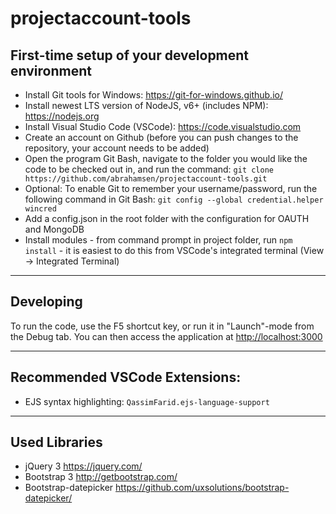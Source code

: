 # projectaccount-tools

## First-time setup of your development environment
* Install Git tools for Windows: <https://git-for-windows.github.io/>
* Install newest LTS version of NodeJS, v6+ (includes NPM): <https://nodejs.org>
* Install Visual Studio Code (VSCode): <https://code.visualstudio.com>
* Create an account on Github (before you can push changes to the repository, your account needs to be added)
* Open the program Git Bash, navigate to the folder you would like the code to be checked out in, and run the command: `git clone https://github.com/abrahamsen/projectaccount-tools.git`
* Optional: To enable Git to remember your username/password, run the following command in Git Bash: `git config --global credential.helper wincred`
* Add a config.json in the root folder with the configuration for OAUTH and MongoDB
* Install modules - from command prompt in project folder, run `npm install` - it is easiest to do this from VSCode's integrated terminal (View -> Integrated Terminal)

---

## Developing

To run the code, use the F5 shortcut key, or run it in "Launch"-mode from the Debug tab.
You can then access the application at <http://localhost:3000>

---

## Recommended VSCode Extensions:

* EJS syntax highlighting: `QassimFarid.ejs-language-support`

---

## Used Libraries

* jQuery 3 <https://jquery.com/>
* Bootstrap 3 <http://getbootstrap.com/>
* Bootstrap-datepicker <https://github.com/uxsolutions/bootstrap-datepicker/>